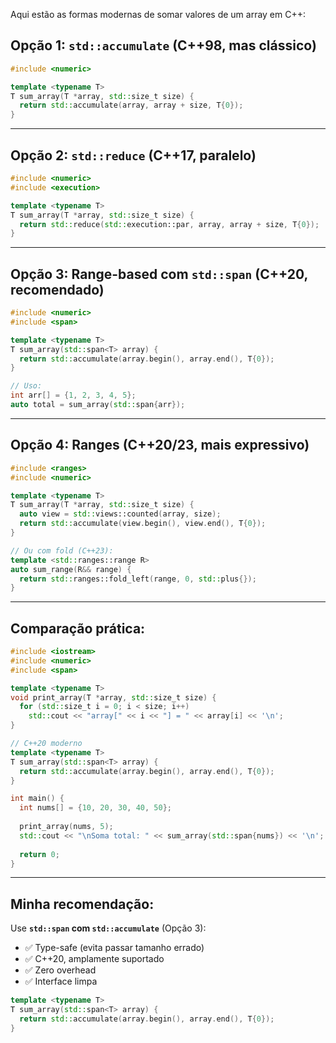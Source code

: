 Aqui estão as formas modernas de somar valores de um array em C++:

## **Opção 1: `std::accumulate` (C++98, mas clássico)**

```cpp
#include <numeric>

template <typename T>
T sum_array(T *array, std::size_t size) {
  return std::accumulate(array, array + size, T{0});
}
```

---

## **Opção 2: `std::reduce` (C++17, paralelo)**

```cpp
#include <numeric>
#include <execution>

template <typename T>
T sum_array(T *array, std::size_t size) {
  return std::reduce(std::execution::par, array, array + size, T{0});
}
```

---

## **Opção 3: Range-based com `std::span` (C++20, **recomendado**)**

```cpp
#include <numeric>
#include <span>

template <typename T>
T sum_array(std::span<T> array) {
  return std::accumulate(array.begin(), array.end(), T{0});
}

// Uso:
int arr[] = {1, 2, 3, 4, 5};
auto total = sum_array(std::span{arr});
```

---

## **Opção 4: Ranges (C++20/23, mais expressivo)**

```cpp
#include <ranges>
#include <numeric>

template <typename T>
T sum_array(T *array, std::size_t size) {
  auto view = std::views::counted(array, size);
  return std::accumulate(view.begin(), view.end(), T{0});
}

// Ou com fold (C++23):
template <std::ranges::range R>
auto sum_range(R&& range) {
  return std::ranges::fold_left(range, 0, std::plus{});
}
```

---

## **Comparação prática:**

```cpp
#include <iostream>
#include <numeric>
#include <span>

template <typename T>
void print_array(T *array, std::size_t size) {
  for (std::size_t i = 0; i < size; i++)
    std::cout << "array[" << i << "] = " << array[i] << '\n';
}

// C++20 moderno
template <typename T>
T sum_array(std::span<T> array) {
  return std::accumulate(array.begin(), array.end(), T{0});
}

int main() {
  int nums[] = {10, 20, 30, 40, 50};
  
  print_array(nums, 5);
  std::cout << "\nSoma total: " << sum_array(std::span{nums}) << '\n';
  
  return 0;
}
```

---

## **Minha recomendação:**

Use **`std::span` com `std::accumulate`** (Opção 3):
- ✅ Type-safe (evita passar tamanho errado)
- ✅ C++20, amplamente suportado
- ✅ Zero overhead
- ✅ Interface limpa

```cpp
template <typename T>
T sum_array(std::span<T> array) {
  return std::accumulate(array.begin(), array.end(), T{0});
}
```

